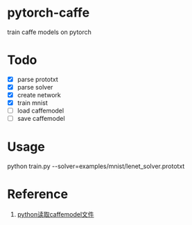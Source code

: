 # pytorch-caffe
train caffe models on pytorch


# Todo
- [x] parse prototxt
- [x] parse solver
- [x] create network
- [x] train mnist
- [ ] load caffemodel
- [ ] save caffemodel

# Usage
python train.py --solver=examples/mnist/lenet_solver.prototxt 

# Reference
1. [python读取caffemodel文件](http://www.cnblogs.com/zjutzz/p/6185452.html?from=singlemessage&isappinstalled=0)

